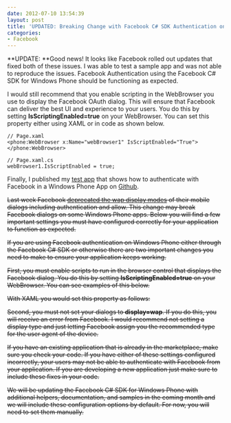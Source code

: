 ```yaml
---
date: 2012-07-10 13:54:39
layout: post
title: 'UPDATED: Breaking Change with Facebook C# SDK Authentication on Windows Phone'
categories:
- Facebook
---
```


**UPDATE: **Good news! It looks like Facebook rolled out updates that fixed both of these issues. I was able to test a sample app and was not able to reproduce the issues. Facebook Authentication using the Facebook C# SDK for Windows Phone should be functioning as expected.

I would still recommend that you enable scripting in the WebBrowser you use to display the Facebook OAuth dialog. This will ensure that Facebook can deliver the best UI and experience to your users. You do this by setting **IsScriptingEnabled=true** on your WebBrowser. You can set this property either using XAML or in code as shown below.

	// Page.xaml
	<phone:WebBrowser x:Name="webBrowser1" IsScriptEnabled="True"></phone:WebBrowser>

	// Page.xaml.cs
	webBrowser1.IsScriptEnabled = true;

Finally, I published my [test app](https://github.com/ntotten/FacebookWindowsPhoneAuthSample) that shows how to authenticate with Facebook in a Windows Phone App on [Github](https://github.com/ntotten/FacebookWindowsPhoneAuthSample).

<del>Last week Facebook [deprecated the wap display modes](https://developers.facebook.com/blog/post/2012/07/05/platform-updates--operation-developer-love/) of their mobile dialogs including authentication and allow. This change may break Facebook dialogs on some Windows Phone apps. Below you will find a few important settings you must have configured correctly for your application to function as expected.</del>

<del>If you are using Facebook authentication on Windows Phone either through the Facebook C# SDK or otherwise there are two important changes you need to make to ensure your application keeps working.</del>

<del>First, you must enable scripts to run in the browser control that displays the Facebook dialog. You do this by setting **IsScriptingEnabled=true** on your WebBrowser. You can see examples of this below.</del>

<del>With XAML you would set this property as follows:</del>

<del>Second, you must not set your dialogs to **display=wap**. If you do this, you will receive an error from Facebook. I would recommend not setting a display type and just letting Facebook assign you the recommended type for the user agent of the device.</del>

<del>If you have an existing application that is already in the marketplace, make sure you check your code. If you have either of these settings configured incorrectly, your users may not be able to authenticate with Facebook from your application. If you are developing a new application just make sure to include these fixes in your code.</del>

<del>We will be updating the Facebook C# SDK for Windows Phone with additional helpers, documentation, and samples in the coming month and we will include these configuration options by default. For now, you will need to set them manually.</del>
